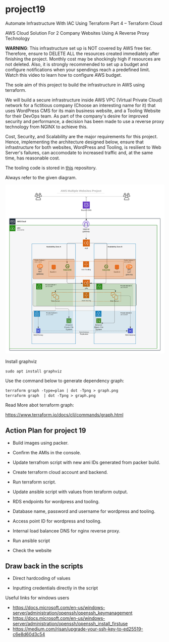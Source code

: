 # project19
Automate Infrastructure With IAC Using Terraform Part 4 – Terraform Cloud


AWS Cloud Solution For 2 Company Websites Using A Reverse Proxy Technology

**WARNING**: This infrastructure set up is NOT covered by AWS free tier. Therefore, ensure to DELETE  ALL the resources created immediately after finishing the project. Monthly cost may be shockingly high if resources are not deleted. Also, it is strongly recommended to set up a budget and configure notifications when your spendings reach a predefined limit. Watch this video to learn how to configure AWS budget.

The sole aim of this project to build the infrastructure in AWS using terraform.

We will build a secure infrastructure inside AWS VPC (Virtual Private Cloud) network for a fictitious company (Choose an interesting name for it) that uses WordPress CMS for its main business website, and a Tooling Website  for their DevOps team. As part of the company's desire for improved security and performance, a decision has been made to use a reverse proxy technology from NGINX to achieve this.

Cost, Security, and Scalability are the major requirements for this project. Hence, implementing the architecture designed below, ensure that infrastructure for both websites, WordPress and Tooling, is resilient to Web Server's failures, can accomodate to increased traffic and, at the same time, has reasonable cost.

The tooling code is stored in [this](https://github.com/enyioman/tooling.git) repository.

Always refer to the given diagram.

![Architecture](./media/archy.png)

Install graphviz

```
sudo apt install graphviz
```

Use the command below to generate dependency graph:

```
terraform graph -type=plan | dot -Tpng > graph.png
terraform graph  | dot -Tpng > graph.png
```

Read More abot terraform graph:

https://www.terraform.io/docs/cli/commands/graph.html

## Action Plan for project 19


- Build images using packer.


- Confirm the AMIs in the console.


- Update terrafrom script with new ami IDs generated from packer build.


- Create terraform cloud account and backend.


- Run terraform script.


- Update ansible script with values from teraform output.

- RDS endpoints for wordpress and tooling.
- Database name, password and username for wordpress and tooling.
- Access point ID for wordpress and tooling.
- Internal load balancee DNS for nginx reverse proxy.



- Run ansible script


- Check the website



## Draw back in the scripts


- Direct hardcoding of values


- Inputting credentials directly in the script


Useful links for windows users
- https://docs.microsoft.com/en-us/windows-server/administration/openssh/openssh_keymanagement
- https://docs.microsoft.com/en-us/windows-server/administration/openssh/openssh_install_firstuse
- https://medium.com/risan/upgrade-your-ssh-key-to-ed25519-c6e8d60d3c54
